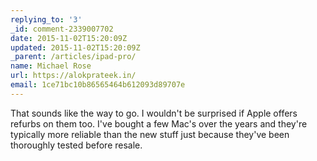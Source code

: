 ```yaml
---
replying_to: '3'
_id: comment-2339007702
date: 2015-11-02T15:20:09Z
updated: 2015-11-02T15:20:09Z
_parent: /articles/ipad-pro/
name: Michael Rose
url: https://alokprateek.in/
email: 1ce71bc10b86565464b612093d89707e
---
```


That sounds like the way to go. I wouldn't be surprised if Apple offers refurbs
on them too. I've bought a few Mac's over the years and they're typically more
reliable than the new stuff just because they've been thoroughly tested before
resale.
